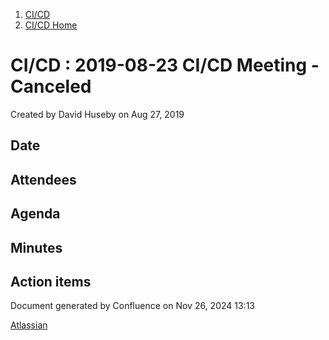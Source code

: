 1. [CI/CD](index.html)
2. [CI/CD Home](19005451.html)

# CI/CD : 2019-08-23 CI/CD Meeting - Canceled

Created by David Huseby on Aug 27, 2019

## Date

## Attendees

## Agenda

## Minutes

## Action items

Document generated by Confluence on Nov 26, 2024 13:13

[Atlassian](http://www.atlassian.com/)
